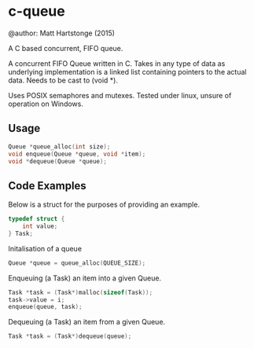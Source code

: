 # c-queue
@author: Matt Hartstonge (2015)

A C based concurrent, FIFO queue.

A concurrent FIFO Queue written in C. Takes in any type of data as
underlying implementation is a linked list containing pointers to
the actual data. Needs to be cast to (void *).

Uses POSIX semaphores and mutexes. Tested under linux, unsure of
operation on Windows.

## Usage ##
  ```C
  Queue *queue_alloc(int size);
  void enqueue(Queue *queue, void *item);
  void *dequeue(Queue *queue);
  ```

## Code Examples ##
  Below is a struct for the purposes of providing an example.
  ``` C
  typedef struct {
      int value;
  } Task;
  ```
  
  Initalisation of a queue
  ``` C
  Queue *queue = queue_alloc(QUEUE_SIZE);
  ```
  
  Enqueuing (a Task) an item into a given Queue.
  ``` C
  Task *task = (Task*)malloc(sizeof(Task));
  task->value = i;
  enqueue(queue, task);
  ```
  
  Dequeuing (a Task) an item from a given Queue.
  ``` C
  Task *task = (Task*)dequeue(queue);
  ```

